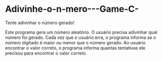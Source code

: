 # Adivinhe-o-n-mero---Game-C-
Tente adivinhar o número gerado!

Este programa gera um número aleatório. O usuário precisa adivinhar qual número foi gerado. 
Cada vez que o usuário erra, o programa informa se o número digitado é maior ou menor que o 
número gerado. Ao usuário encontrar o valor correto, o programa informa quantas tentativas ele precisou para
encontrar o valor correto.
